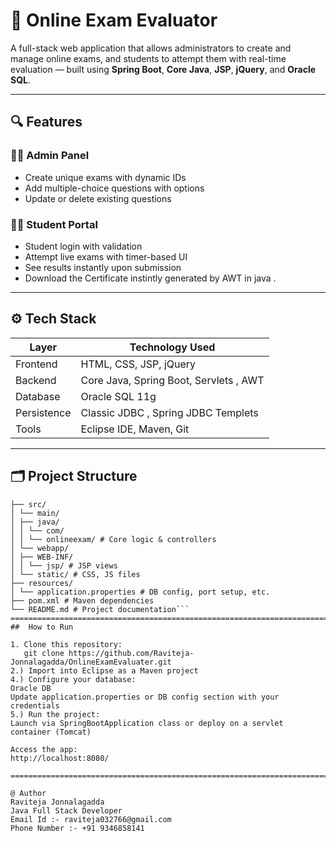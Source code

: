 # 🧠 Online Exam Evaluator

A full-stack web application that allows administrators to create and manage online exams, and students to attempt them with real-time evaluation — built using **Spring Boot**, **Core Java**, **JSP**, **jQuery**, and **Oracle SQL**.

---

## 🔍 Features

### 👨‍🏫 Admin Panel
- Create unique exams with dynamic IDs
- Add multiple-choice questions with options
- Update or delete existing questions

### 👨‍🎓 Student Portal
- Student login with validation
- Attempt live exams with timer-based UI
- See results instantly upon submission
- Download the Certificate instintly generated by AWT in java .
---

## ⚙️ Tech Stack

| Layer        | Technology Used                         |
|--------------|-----------------------------------------|
| Frontend     | HTML, CSS, JSP, jQuery                  |
| Backend      | Core Java, Spring Boot, Servlets , AWT  |
| Database     | Oracle SQL 11g                          |
| Persistence  | Classic JDBC , Spring JDBC Templets     |
| Tools        | Eclipse IDE, Maven, Git                 |

---

## 🗂️ Project Structure

```OnlineExamEvaluator/
├── src/
│ └── main/
│ ├── java/
│ │ └── com/
│ │ └── onlineexam/ # Core logic & controllers
│ └── webapp/
│ ├── WEB-INF/
│ │ └── jsp/ # JSP views
│ └── static/ # CSS, JS files
├── resources/
│ └── application.properties # DB config, port setup, etc.
├── pom.xml # Maven dependencies
└── README.md # Project documentation```
==================================================================================================================================================================================================
##  How to Run

1. Clone this repository:
   git clone https://github.com/Raviteja-Jonnalagadda/OnlineExamEvaluater.git
2.) Import into Eclipse as a Maven project
4.) Configure your database:
Oracle DB
Update application.properties or DB config section with your credentials
5.) Run the project:
Launch via SpringBootApplication class or deploy on a servlet container (Tomcat)

Access the app:
http://localhost:8080/

==========================================================================================================================================================================================================

@ Author
Raviteja Jonnalagadda
Java Full Stack Developer 
Email Id :- raviteja032766@gmail.com
Phone Number :- +91 9346858141

